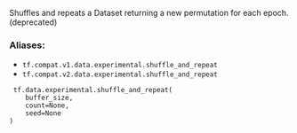 Shuffles and repeats a Dataset returning a new permutation for each epoch. (deprecated)
### Aliases:
- `tf.compat.v1.data.experimental.shuffle_and_repeat`
- `tf.compat.v2.data.experimental.shuffle_and_repeat`

```
 tf.data.experimental.shuffle_and_repeat(
    buffer_size,
    count=None,
    seed=None
)
```
